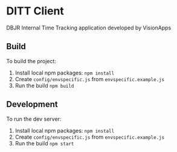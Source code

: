 # DITT Client

DBJR Internal Time Tracking application developed by VisionApps

## Build
 
To build the project:
 
1. Install local npm packages: `npm install`
2. Create `config/envspecific.js` from `envspecific.example.js` 
3. Run the build `npm build`
 
## Development
 
To run the dev server:

1. Install local npm packages: `npm install`
2. Create `config/envspecific.js` from `envspecific.example.js`
3. Run the build `npm start`
